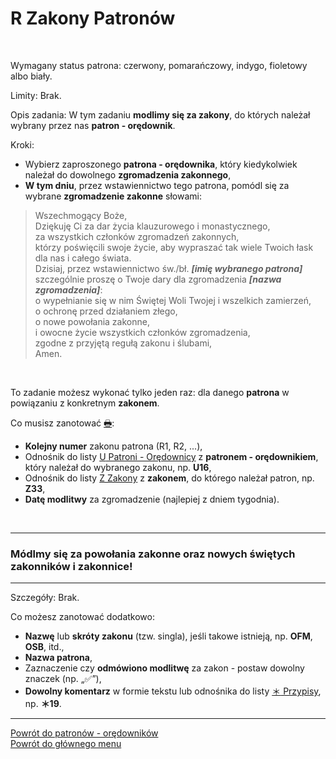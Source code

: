 # <span class="status status-list"><span class="status status-list">R</span> Zakony Patronów</span>
<br />

<span class="status status-title">Wymagany status patrona:</span> <span class="status status-red">czerwony</span>, <span class="status status-orange">pomarańczowy</span>, <span class="status status-indigo">indygo</span>, <span class="status status-violet">fioletowy</span> albo <span class="status status-white">biały</span>.
<br />

<span class="status status-title">Limity:</span> Brak.
<br />

<span class="status status-title">Opis zadania:</span> W tym zadaniu **modlimy się za zakony**, do których należał wybrany przez nas **patron - orędownik**.
<br />

<span class="status status-title">Kroki:</span>
- Wybierz zaproszonego **patrona - orędownika**, który kiedykolwiek należał do dowolnego **zgromadzenia zakonnego**,
- **W tym dniu**, przez wstawiennictwo tego patrona, pomódl się za wybrane **zgromadzenie zakonne** słowami:
> Wszechmogący Boże,  
> Dziękuję Ci za dar życia klauzurowego i monastycznego,  
> za wszystkich członków zgromadzeń zakonnych,  
> którzy poświęcili swoje życie, aby wypraszać tak wiele Twoich łask dla nas i całego świata.  
> Dzisiaj, przez wstawiennictwo św./bł. **_[imię wybranego patrona]_**  
> szczególnie proszę o Twoje dary dla zgromadzenia **_[nazwa zgromadzenia]_**:  
> o wypełnianie się w nim Świętej Woli Twojej i wszelkich zamierzeń,  
> o ochronę przed działaniem złego,  
> o nowe powołania zakonne,  
> i owocne życie wszystkich członków zgromadzenia,  
> zgodne z przyjętą regułą zakonu i ślubami,  
> Amen.

<br />

<span class="status status-title">To zadanie możesz wykonać tylko jeden raz:</span> dla danego **patrona** w powiązaniu z konkretnym **zakonem**.
<br />

<span class="status status-title">Co musisz zanotować [🖶](wszystkie_materialy_do_pobrania.md#zakony-patronow):</span>
- **Kolejny numer** zakonu patrona (R1, R2, ...),
- Odnośnik do listy [<span class="status status-list"><span class="status status-red">U</span> Patroni - Orędownicy</span>](patroni_oredownicy.md) z **patronem - orędownikiem**, który należał do wybranego zakonu, np. **U16**,
- Odnośnik do listy [<span class="status status-list"><span class="status status-list">Z</span> Zakony</span>](zakony.md) z **zakonem**, do którego należał patron, np. **Z33**,
- **Datę modlitwy** za zgromadzenie (najlepiej z dniem tygodnia).
<br />

---
### <div class="colored centered">Módlmy się za powołania zakonne oraz nowych świętych zakonników i zakonnice!</div>

---
<span class="status status-title">Szczegóły:</span> Brak.

<span class="status status-title">Co możesz zanotować dodatkowo:</span>
- **Nazwę** lub **skróty zakonu** (tzw. singla), jeśli takowe istnieją, np. **OFM**, **OSB**, itd.,
- **Nazwa patrona**,
- Zaznaczenie czy **odmówiono modlitwę** za zakon - postaw dowolny znaczek (np. „✅”),
- **Dowolny komentarz** w formie tekstu lub odnośnika do listy [<span class="status status-list"><span class="status status-list">＊</span> Przypisy</span>](przypisy.md), np. **＊19**.

---
[Powrót do patronów - orędowników](patroni_oredownicy.md)  
[Powrót do głównego menu](index.md)

